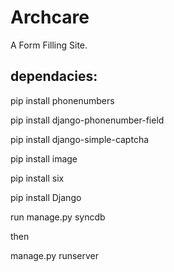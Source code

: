 # Archcare
A Form Filling Site.


## dependacies:

pip install phonenumbers

pip install django-phonenumber-field

pip install django-simple-captcha

pip install image

pip install six

pip install Django


run manage.py syncdb

then

manage.py runserver
